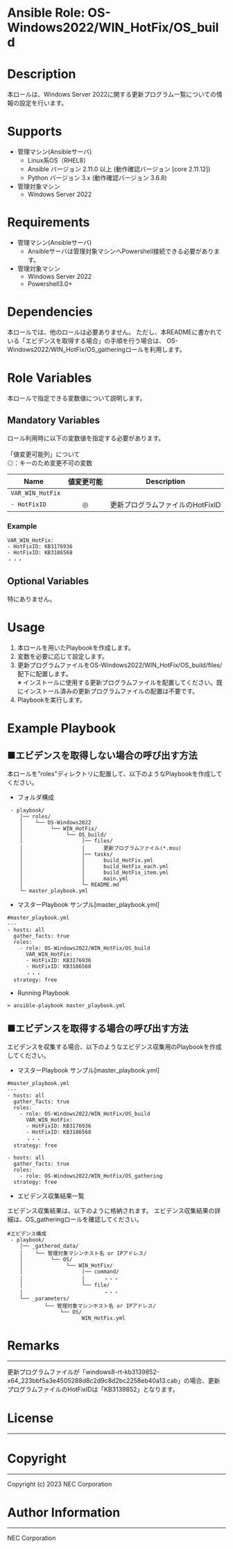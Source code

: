 Ansible Role: OS-Windows2022/WIN_HotFix/OS_build
=======================================================
# Description
本ロールは、Windows Server 2022に関する更新プログラム一覧についての情報の設定を行います。

# Supports
- 管理マシン(Ansibleサーバ)
  * Linux系OS（RHEL8）
  * Ansible バージョン 2.11.0 以上 (動作確認バージョン [core 2.11.12])
  * Python バージョン 3.x  (動作確認バージョン 3.6.8)
- 管理対象マシン
  * Windows Server 2022

# Requirements
- 管理マシン(Ansibleサーバ)
  * Ansibleサーバは管理対象マシンへPowershell接続できる必要があります。
- 管理対象マシン
  * Windows Server 2022
  * Powershell3.0+

# Dependencies

本ロールでは、他のロールは必要ありません。
ただし、本READMEに書かれている「エビデンスを取得する場合」の手順を行う場合は、
OS-Windows2022/WIN_HotFix/OS_gatheringロールを利用します。

# Role Variables

本ロールで指定できる変数値について説明します。

## Mandatory Variables

ロール利用時に以下の変数値を指定する必要があります。<br>
<br>
「値変更可能列」について<br>
  ◎：キーのため変更不可の変数<br>

| Name     | 値変更可能 | Description | 
| -------- | :-----------: | ----------- | 
| `VAR_WIN_HotFix` | 
| `- HotFixID` | &nbsp;&nbsp;&nbsp;&nbsp;&nbsp;&nbsp;&nbsp;&nbsp;◎&nbsp;&nbsp;&nbsp;&nbsp;&nbsp;&nbsp;&nbsp;&nbsp; | 更新プログラムファイルのHotFixID | 

### Example
~~~
VAR_WIN_HotFix:
- HotFixID: KB3176936
- HotFixID: KB3186568
・・・
~~~


## Optional Variables

特にありません。

# Usage

1. 本ロールを用いたPlaybookを作成します。
2. 変数を必要に応じて設定します。
3. 更新プログラムファイルをOS-Windows2022/WIN_HotFix/OS_build/files/配下に配置します。<br>
   ※ インストールに使用する更新プログラムファイルを配置してください。既にインストール済みの更新プログラムファイルの配置は不要です。
4. Playbookを実行します。

# Example Playbook

## ■エビデンスを取得しない場合の呼び出す方法

本ロールを"roles"ディレクトリに配置して、以下のようなPlaybookを作成してください。

- フォルダ構成

~~~
 - playbook/
    │── roles/
    │    └── OS-Windows2022
    │         └── WIN_HotFix/
    │              └── OS_build/
    │                   │── files/
    │                   │      更新プログラムファイル(*.msu)
    │                   │── tasks/
    │                   │      build_HotFix.yml
    │                   │      build_HotFix_each.yml
    │                   │      build_HotFix_item.yml
    │                   │      main.yml
    │                   └─ README.md
    └─ master_playbook.yml
~~~

- マスターPlaybook サンプル[master_playbook.yml]

~~~
#master_playbook.yml
---
- hosts: all
  gather_facts: true
  roles:
    - role: OS-Windows2022/WIN_HotFix/OS_build
      VAR_WIN_HotFix:
      - HotFixID: KB3176936
      - HotFixID: KB3186568
      ・・・
  strategy: free
~~~

- Running Playbook

~~~
> ansible-playbook master_playbook.yml
~~~

## ■エビデンスを取得する場合の呼び出す方法

エビデンスを収集する場合、以下のようなエビデンス収集用のPlaybookを作成してください。  

- マスターPlaybook サンプル[master_playbook.yml]

~~~
#master_playbook.yml
---
- hosts: all
  gather_facts: true
  roles:
    - role: OS-Windows2022/WIN_HotFix/OS_build
      VAR_WIN_HotFix:
      - HotFixID: KB3176936
      - HotFixID: KB3186568
      ・・・
  strategy: free

- hosts: all
  gather_facts: true
  roles:
    - role: OS-Windows2022/WIN_HotFix/OS_gathering
  strategy: free
~~~

- エビデンス収集結果一覧

エビデンス収集結果は、以下のように格納されます。
エビデンス収集結果の詳細は、OS_gatheringロールを確認してください。

~~~
#エビデンス構成
 - playbook/
    │── _gathered_data/
    │    └── 管理対象マシンホスト名 or IPアドレス/
    │         └── OS/
    │              └── WIN_HotFix/
    │                   │── command/
    │                   │      ・・・
    │                   └── file/
    │                          ・・・
    └── _parameters/
            └── 管理対象マシンホスト名 or IPアドレス/
                 └── OS/
                        WIN_HotFix.yml
~~~

# Remarks
-------
更新プログラムファイルが「windows8-rt-kb3139852-x64_223bbf5a3e4505288d8c2d9c8d2bc2258eb40a13.cab」の場合、更新プログラムファイルのHotFixIDは「KB3139852」となります。

# License
-------

# Copyright
---------
Copyright (c) 2023 NEC Corporation

# Author Information
------------------
NEC Corporation
